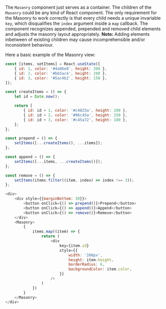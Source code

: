The `Masonry` component just serves as a container. The children of the `Masonry` could be any kind of React component. 
The only requirement for the Masonry to work correctly is that every child needs a unique invariable `key`, which
disqualifies the `index` argument inside a `map` callback. The component recognizes appended, prepended and removed 
child elements and adjusts the masonry layout appropriately.
**Note:** Adding elements inbetween of existing children may cause incomprehensible and/or inconsistent behaviour. 

Here a basic example of the Masonry view:

```javascript
const [items, setItems] = React.useState([
    { id: 1, color: '#4a86e8', height: 300 },
    { id: 2, color: '#bb5ac4', height: 200 },
    { id: 3, color: '#5ac4b2', height: 150 },
]);

const createItems = () => {
    let id = Date.now();

    return [
        { id: id + 1, color: '#c4825a', height: 200 },
        { id: id + 2, color: '#96c45a', height: 250 },
        { id: id + 3, color: '#c45a72', height: 180 },
    ];
};

const prepend = () => {
    setItems([...createItems(), ...items]);
};

const append = () => {
    setItems([...items, ...createItems()]);
};

const remove = () => {
    setItems(items.filter((item, index) => index !== 3));
};

<div>
    <div style={{marginBottom: 30}}>
        <button onClick={() => prepend()}>Prepend</button>        
        <button onClick={() => append()}>Append</button>
        <button onClick={() => remove()}>Remove</button>
    </div>
    <Masonry>
        {
            items.map((item) => {
                return (
                    <div
                        key={item.id}
                        style={{
                            width: '260px',
                            height: item.height,
                            borderRadius: 6,
                            backgroundColor: item.color,
                        }}
                    />
                )
            })
        }
    </Masonry>
</div>
```
